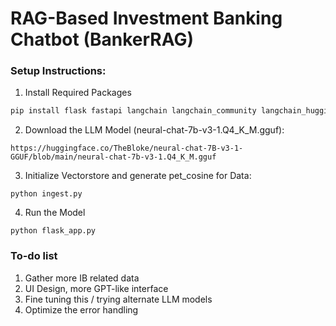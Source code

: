 # RAG-Based Investment Banking Chatbot (BankerRAG)

### Setup Instructions:
1. Install Required Packages
  ```bash
  pip install flask fastapi langchain langchain_community langchain_huggingface langchain_core langchain_chroma
  ```
2. Download the LLM Model (neural-chat-7b-v3-1.Q4_K_M.gguf):
  ```
  https://huggingface.co/TheBloke/neural-chat-7B-v3-1-GGUF/blob/main/neural-chat-7b-v3-1.Q4_K_M.gguf
  ```
3. Initialize Vectorstore and generate pet_cosine for Data:
  ```
  python ingest.py
  ```
4. Run the Model
  ```
  python flask_app.py
  ```

### To-do list
1. Gather more IB related data
2. UI Design, more GPT-like interface
3. Fine tuning this / trying alternate LLM models
4. Optimize the error handling
